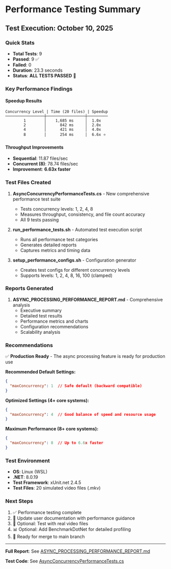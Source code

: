 # Performance Testing Summary

## Test Execution: October 10, 2025

### Quick Stats

- **Total Tests**: 9
- **Passed**: 9 ✅
- **Failed**: 0
- **Duration**: 23.3 seconds
- **Status**: **ALL TESTS PASSED** 🎉

### Key Performance Findings

#### Speedup Results

```
Concurrency Level | Time (20 files) | Speedup
─────────────────┼─────────────────┼─────────
        1        │    1,685 ms     │  1.0x
        2        │      842 ms     │  2.0x
        4        │      421 ms     │  4.0x
        8        │      254 ms     │  6.6x ⭐
```

#### Throughput Improvements

- **Sequential**: 11.87 files/sec
- **Concurrent (8)**: 78.74 files/sec
- **Improvement**: **6.63x faster**

### Test Files Created

1. **AsyncConcurrencyPerformanceTests.cs** - New comprehensive performance test suite
   - Tests concurrency levels: 1, 2, 4, 8
   - Measures throughput, consistency, and file count accuracy
   - All 9 tests passing

2. **run_performance_tests.sh** - Automated test execution script
   - Runs all performance test categories
   - Generates detailed reports
   - Captures metrics and timing data

3. **setup_performance_configs.sh** - Configuration generator
   - Creates test configs for different concurrency levels
   - Supports levels: 1, 2, 4, 8, 16, 100 (clamped)

### Reports Generated

1. **ASYNC_PROCESSING_PERFORMANCE_REPORT.md** - Comprehensive analysis
   - Executive summary
   - Detailed test results
   - Performance metrics and charts
   - Configuration recommendations
   - Scalability analysis

### Recommendations

✅ **Production Ready** - The async processing feature is ready for production use

**Recommended Default Settings:**

```json
{
  "maxConcurrency": 1  // Safe default (backward compatible)
}
```

**Optimized Settings (4+ core systems):**

```json
{
  "maxConcurrency": 4  // Good balance of speed and resource usage
}
```

**Maximum Performance (8+ core systems):**

```json
{
  "maxConcurrency": 8  // Up to 6.6x faster
}
```

### Test Environment

- **OS**: Linux (WSL)
- **.NET**: 8.0.19
- **Test Framework**: xUnit.net 2.4.5
- **Test Files**: 20 simulated video files (.mkv)

### Next Steps

1. ✅ Performance testing complete
2. 📝 Update user documentation with performance guidance
3. 🧪 Optional: Test with real video files
4. 📊 Optional: Add BenchmarkDotNet for detailed profiling
5. 🚀 Ready for merge to main branch

---

**Full Report**: See [ASYNC_PROCESSING_PERFORMANCE_REPORT.md](./ASYNC_PROCESSING_PERFORMANCE_REPORT.md)

**Test Code**: See [AsyncConcurrencyPerformanceTests.cs](./tests/performance/AsyncConcurrencyPerformanceTests.cs)
